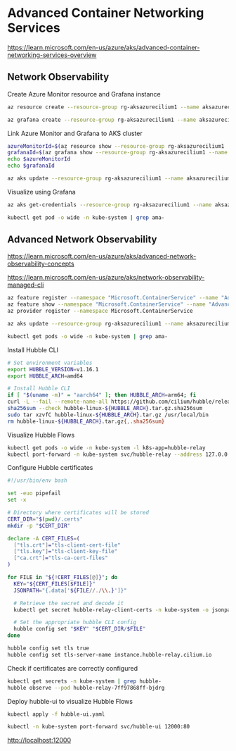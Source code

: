 # Advanced Container Networking Services

<https://learn.microsoft.com/en-us/azure/aks/advanced-container-networking-services-overview>

## Network Observability

Create Azure Monitor resource and Grafana instance

```bash
az resource create --resource-group rg-aksazurecilium1 --name aksazurecilium-monitor --namespace microsoft.monitor --resource-type accounts --properties '{}'

az grafana create --resource-group rg-aksazurecilium1 --name aksazurecilium-grafana
```

Link Azure Monitor and Grafana to AKS cluster

```bash
azureMonitorId=$(az resource show --resource-group rg-aksazurecilium1  --name aksazurecilium-monitor --namespace microsoft.monitor --resource-type accounts --query id --output tsv)
grafanaId=$(az grafana show --resource-group rg-aksazurecilium1 --name aksazurecilium-grafana --query id --output tsv)
echo $azureMonitorId
echo $grafanaId

az aks update --resource-group rg-aksazurecilium1 --name aksazurecilium1 --enable-azure-monitor-metrics --azure-monitor-workspace-resource-id $azureMonitorId --grafana-resource-id $grafanaId
```

Visualize using Grafana

```bash
az aks get-credentials --resource-group rg-aksazurecilium1 --name aksazurecilium1

kubectl get pod -o wide -n kube-system | grep ama-
```

## Advanced Network Observability

<https://learn.microsoft.com/en-us/azure/aks/advanced-network-observability-concepts>

<https://learn.microsoft.com/en-us/azure/aks/network-observability-managed-cli>

```bash
az feature register --namespace "Microsoft.ContainerService" --name "AdvancedNetworkingPreview"
az feature show --namespace "Microsoft.ContainerService" --name "AdvancedNetworkingPreview"
az provider register --namespace Microsoft.ContainerService

az aks update --resource-group rg-aksazurecilium1 --name aksazurecilium1 --enable-advanced-network-observability

kubectl get pods -o wide -n kube-system | grep ama-
```

Install Hubble CLI

```bash
# Set environment variables
export HUBBLE_VERSION=v1.16.1
export HUBBLE_ARCH=amd64

# Install Hubble CLI
if [ "$(uname -m)" = "aarch64" ]; then HUBBLE_ARCH=arm64; fi
curl -L --fail --remote-name-all https://github.com/cilium/hubble/releases/download/$HUBBLE_VERSION/hubble-linux-${HUBBLE_ARCH}.tar.gz{,.sha256sum}
sha256sum --check hubble-linux-${HUBBLE_ARCH}.tar.gz.sha256sum
sudo tar xzvfC hubble-linux-${HUBBLE_ARCH}.tar.gz /usr/local/bin
rm hubble-linux-${HUBBLE_ARCH}.tar.gz{,.sha256sum}
```

Visualize Hubble Flows

```bash
kubectl get pods -o wide -n kube-system -l k8s-app=hubble-relay
kubectl port-forward -n kube-system svc/hubble-relay --address 127.0.0.1 4245:443
```

Configure Hubble certificates

```bash
#!/usr/bin/env bash

set -euo pipefail
set -x

# Directory where certificates will be stored
CERT_DIR="$(pwd)/.certs"
mkdir -p "$CERT_DIR"

declare -A CERT_FILES=(
  ["tls.crt"]="tls-client-cert-file"
  ["tls.key"]="tls-client-key-file"
  ["ca.crt"]="tls-ca-cert-files"
)

for FILE in "${!CERT_FILES[@]}"; do
  KEY="${CERT_FILES[$FILE]}"
  JSONPATH="{.data['${FILE//./\\.}']}"

  # Retrieve the secret and decode it
  kubectl get secret hubble-relay-client-certs -n kube-system -o jsonpath="${JSONPATH}" | base64 -d > "$CERT_DIR/$FILE"

  # Set the appropriate hubble CLI config
  hubble config set "$KEY" "$CERT_DIR/$FILE"
done

hubble config set tls true
hubble config set tls-server-name instance.hubble-relay.cilium.io
```

Check if certificates are correctly configured

```bash
kubectl get secrets -n kube-system | grep hubble-
hubble observe --pod hubble-relay-7ff97868ff-bjdrg
```

Deploy hubble-ui to visualize Hubble Flows

```bash
kubectl apply -f hubble-ui.yaml

kubectl -n kube-system port-forward svc/hubble-ui 12000:80
```

<http://localhost:12000>
